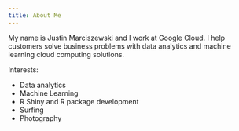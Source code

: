 ```yaml
---
title: About Me
---
```


My name is Justin Marciszewski and I work at Google Cloud. I help customers solve business problems with data analytics and machine learning cloud computing solutions.


Interests:

* Data analytics
* Machine Learning  
* R Shiny and R package development
* Surfing
* Photography